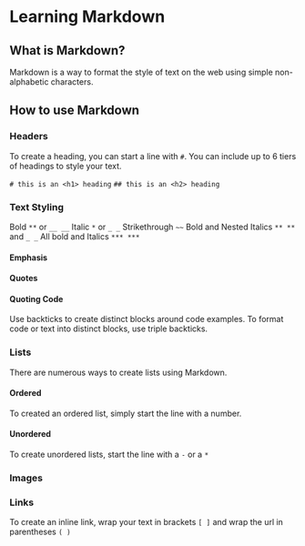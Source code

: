 # Learning Markdown

## What is Markdown?

Markdown is a way to format the style of text on the web using simple non-alphabetic characters.

## How to use Markdown

### Headers

To create a heading, you can start a line with `#`. You can include up to 6 tiers of headings to style your text. 

`# this is an <h1> heading`
`## this is an <h2> heading`

### Text Styling

Bold `**` or `__ __`
Italic `*` or `_ _`
Strikethrough `~~`
Bold and Nested Italics `** **` and `_ _`
All bold and Italics `*** ***`

#### Emphasis



#### Quotes

#### Quoting Code

Use backticks to create distinct blocks around code examples. To format code or text into distinct blocks, use triple backticks. 

### Lists

There are numerous ways to create lists using Markdown. 

#### Ordered

To created an ordered list, simply start the line with a number. 

#### Unordered

To create unordered lists, start the line with a `-` or a `*`

### Images

### Links

To create an inline link, wrap your text in brackets `[ ]` and wrap the url in parentheses `( )`
